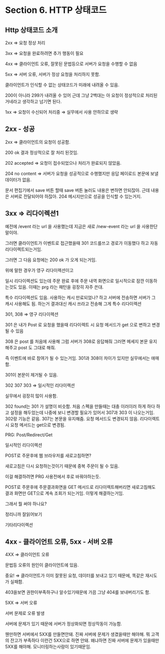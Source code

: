 # Section 6. HTTP 상태코드

## Http 상태코드 소개

2xx ⇒ 요청 정상 처리

3xx ⇒ 요청을 완료하려면 추가 행동이 필요

4xx ⇒ 클라이언트 오류, 잘못된 문법등으로 서버가 요청을 수행할 수 없음

5xx ⇒ 서버 오류, 서버가 정상 요청을 처리하지 못함.

클라이언트가 인식할 수 없는 상태코드가 미래에 내려올 수 있음.

200이 아니라 299가 내려올 수 있어 근데 그냥 2백대는 아 요청이 정상적으로 처리된거네라고 생각하고 넘기면 된다.

1xx ⇒ 요청이 수신되어 처리중 ⇒ 실무에서 사용 안하므로 생략

## 2xx - 성공

2xx ⇒ 클라이언트의 요청이 성공함.

200 ok 결과 정상적으로 잘 처리 된것임.

202 accepted ⇒ 요청이 접수되었으나 처리가 완료되지 않았음.

204 no content ⇒ 서버가 요청을 성공적으로 수행했지만 응답 페이로드 본문에 보낼 데이터가 없음.

문서 편집기에서 save 버튼 할때 save 버튼 눌러도 내용은 변하면 안되잖아. 근데 내용은 서버로 전달되어야 하잖아. 204 메시지만으로 성공을 인식할 수 있는거지.

## 3xx ⇒ 리다이렉션1

예전에 /event 라는 url 을 사용했는데 지금은 새로 /new-event 라는 url 을 사용한단말이야.

그러면 클라이언트가 이벤트로 접근했을때 301 코드를쓰고 경로가 이동했다 하고 자동 리다이렉트되는거임.

그러면 그 다음 요청에는 200 ok 가 오게 되는거임.

위에 말한 경우가 영구 리다이렉션이고

일시 리다이렉션도 있는데 주문 완료 후에 주문 내역 화면으로 일시적으로 잠깐 이동하는것도 있음.  이때는 prg 라는 패턴을 굉장히 자주 쓴대.

특수 리다이렉션도 있음. 사용하는 캐시 만료되었나? 하고 서버에 전송하면 서버가 그 캐시 사용해도 됨. 하는거 결과대신 캐시 쓰라고 전송해 그게 특수 리다이렉션

301, 308 ⇒ 영구 리다이렉션

301 은 내가 Post 로 요청을 했을때 리다이렉트 시 요청 메서드가 get 으로 변하고 변경될 수 있음

308 은 post 를 처음에 사용해 그럼 서버가 308로 응답해줘 그러면 메세지 본문 유지해주고 post 도 그대로 해줘.

즉 이벤트에 바로 참여가 될 수 있는거임. 301과 308이 차이가 있지만 실무에서는 애매함.

301이 본문이 제거될 수 있음. 

302 307 303 ⇒ 일시적인 리다이렉션

실무에서 굉장히 많이 사용함.

302 found는 301 가 설명이 비슷함. 처음 스펙을 만들때는 대충 이러이러 하게 하다 하고 설정을 해두었는데 나중에 보니 변경할 필요가 있어서 307과 303 이 나오는거임. 302랑 기능은 같음. 307는 본문을 유지해줌. 요청 메서드도 변경되지 않음. 리다이렉트시 요청 메서드는 get으로 변경됨. 

PRG: Post/Redirect/Get

일시적인 리다이렉션

POST로 주문후에 웹 브라우저를 새로고침하면?

새로고침은 다시 요청하는것이기 때문에 중복 주문이 될 수 있음.

이걸 해결하려면 PRG 사용전에서 후로 바꿔야하는듯.

POST로 주문후에 주문결과화면을 GET 메서드로 리다이렉트해버리면 새로고침해도 결과 화면만 GET으로 계속 조회가 되는거임. 이렇게 해결하는거임.

그래서 뭘 써야 하나요?

정리니까 잘읽어보기

기타리다이렉션

## 4xx - 클라이언트 오류, 5xx - 서버 오류

4XX ⇒ 클라이언트 오류

문법등 오류의 원인이 클라이언트에 있음.

중요! ⇒ 클라이언트가 이미 잘못된 요청, 데이터를 보내고 있기 때문에, 똑같은 재시도가 실패함.

403을보면 권한이부족하구나 알수있기때문에 가끔 그냥 404를 보내버리기도 함.

5XX ⇒ 서버 오류

서버 문제로 오류 발생

서버에 문제가 있기 때문에 서버가 정상화되면 정상작동이 가능함.

웬만하면 서버에서 5XX를 만들면안돼. 진짜 서버에 문제가 생겼을때만 해야해. 뭐 고객의 잔고가 부족하다 이런건 5XX으로 하면 안돼. 왜냐하면 진짜 서버에 문제가 있을때만 5XX를 해야해. 모니터링하는사람이 있기때문임.
